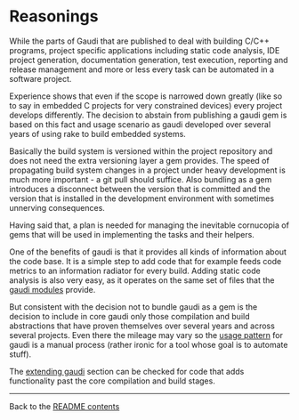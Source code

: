 # Reasonings

While the parts of Gaudi that are published to deal with building C/C++
programs, project specific applications including static code analysis, IDE
project generation, documentation generation, test execution, reporting and
release management and more or less every task can be automated in a software
project.

Experience shows that even if the scope is narrowed down greatly (like so to say
in embedded C projects for very constrained devices) every project develops
differently. The decision to abstain from publishing a gaudi gem is based on
this fact and usage scenario as gaudi developed over several years of using rake
to build embedded systems.

Basically the build system is versioned within the project repository and does
not need the extra versioning layer a gem provides. The speed of propagating
build system changes in a project under heavy development is much more
important - a git pull should suffice. Also bundling as a gem introduces a
disconnect between the version that is committed and the version that is
installed in the development environment with sometimes unnerving consequences.

Having said that, a plan is needed for managing the inevitable cornucopia of
gems that will be used in implementing the tasks and their helpers.

One of the benefits of gaudi is that it provides all kinds of information about
the code base. It is a simple step to add code that for example feeds code
metrics to an information radiator for every build. Adding static code analysis
is also very easy, as it operates on the same set of files that the
[gaudi modules](MODULES.md) provide.

But consistent with the decision not to bundle gaudi as a gem is the decision to
include in core gaudi only those compilation and build abstractions that have
proven themselves over several years and across several projects. Even there the
mileage may vary so the [usage pattern](EXTENDING.md) for gaudi is a manual
process (rather ironic for a tool whose goal is to automate stuff).

The [extending gaudi](EXTENDING.md) section can be checked for code that adds
functionality past the core compilation and build stages.

---

Back to the [README contents](README.md)
